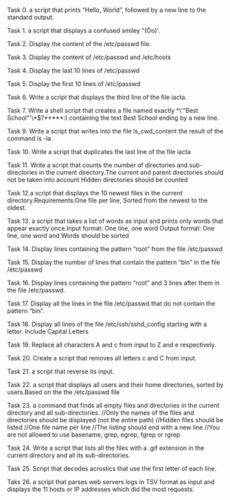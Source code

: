Task 0. a script that prints “Hello, World”, followed by a new line to the standard output.

Task 1. a script that displays a confused smiley "(Ôo)'.

Task 2. Display the content of the /etc/passwd file.

Task 3. Display the content of /etc/passwd and /etc/hosts

Task 4. Display the last 10 lines of /etc/passwd

Task 5. Display the first 10 lines of /etc/passwd

Task 6. Write a script that displays the third line of the file iacta.

Task 7. Write a shell script that creates a file named exactly \*\\'"Best School"\'\\*$\?\*\*\*\*\*:) containing the text Best School ending by a new line.

Task 9. Write a script that writes into the file ls_cwd_content the result of the command ls -la

Task 10. Write a script that duplicates the last line of the file iacta

Task 11. Write a script that counts the number of directories and sub-directories in the current directory.The current and parent directories should not be taken into account
Hidden directories should be counted

Task 12.a script that displays the 10 newest files in the current directory.Requirements:One file per line, Sorted from the newest to the oldest.

Task 13. a script that takes a list of words as input and prints only words that appear exactly once.Input format: One line, one word Output format: One line, one word  and Words should be sorted

Task 14. Display lines containing the pattern “root” from the file /etc/passwd

Task 15. Display the number of lines that contain the pattern “bin” in the file /etc/passwd

Task 16. Display lines containing the pattern “root” and 3 lines after them in the file /etc/passwd.

Task 17. Display all the lines in the file /etc/passwd that do not contain the pattern “bin”.

Task 18. Display all lines of the file /etc/ssh/sshd_config starting with a letter. Include Capital Letters

Task 19. Replace all characters A and c from input to Z and e respectively.

Task 20. Create a script that removes all letters c and C from input.

Task 21. a script that reverse its input.

Task 22. a script that displays all users and their home directories, sorted by users.Based on the the /etc/passwd file

Task 23. a command that finds all empty files and directories in the current directory and all sub-directories.
  //Only the names of the files and directories should be displayed (not the entire path)
  //Hidden files should be listed
  //One file name per line
  //The listing should end with a new line
  //You are not allowed to use basename, grep, egrep, fgrep or rgrep
  
Task 24. Write a script that lists all the files with a .gif extension in the current directory and all its sub-directories.

Task 25. Script that decodes acrostics that use the first letter of each line.

Taks 26. a script that parses web servers logs in TSV format as input and displays the 11 hosts or IP addresses which did the most requests.



